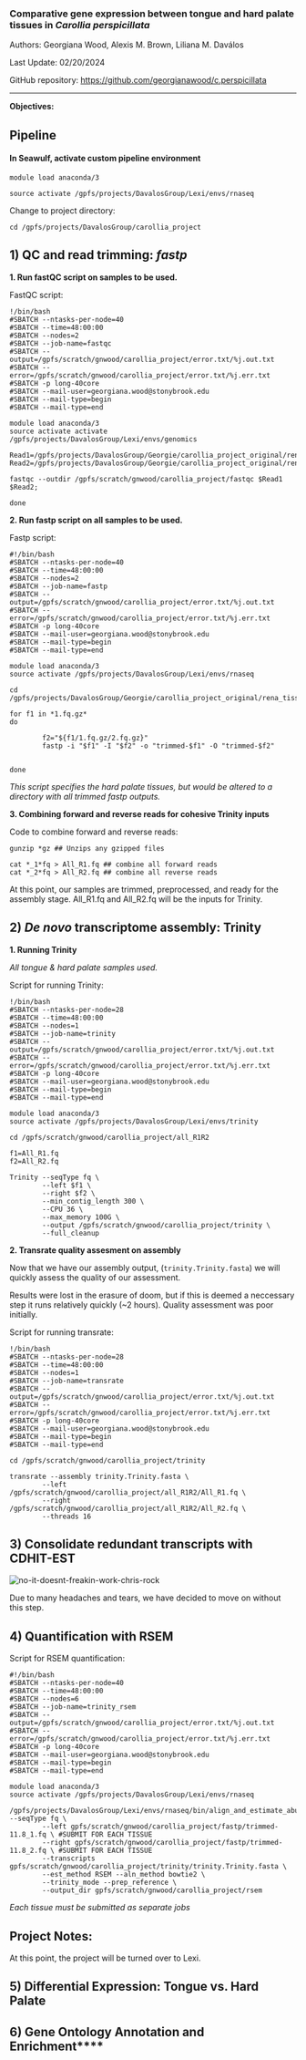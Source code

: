 ### Comparative gene expression between tongue and hard palate tissues in *Carollia perspicillata*
Authors: Georgiana Wood, Alexis M. Brown, Liliana M. Daválos

Last Update: 02/20/2024

GitHub repository: https://github.com/georgianawood/c.perspicillata

---
**Objectives:**

## **Pipeline**
#### In Seawulf, activate custom pipeline environment
```
module load anaconda/3

source activate /gpfs/projects/DavalosGroup/Lexi/envs/rnaseq
```


Change to project directory:
```
cd /gpfs/projects/DavalosGroup/carollia_project
```



## **1) QC and read trimming: *fastp***
**1. Run fastQC script on samples to be used.**

FastQC script:

```
!/bin/bash
#SBATCH --ntasks-per-node=40
#SBATCH --time=48:00:00
#SBATCH --nodes=2
#SBATCH --job-name=fastqc
#SBATCH --output=/gpfs/scratch/gnwood/carollia_project/error.txt/%j.out.txt
#SBATCH --error=/gpfs/scratch/gnwood/carollia_project/error.txt/%j.err.txt
#SBATCH -p long-40core
#SBATCH --mail-user=georgiana.wood@stonybrook.edu
#SBATCH --mail-type=begin
#SBATCH --mail-type=end

module load anaconda/3
source activate activate /gpfs/projects/DavalosGroup/Lexi/envs/genomics

Read1=/gpfs/projects/DavalosGroup/Georgie/carollia_project_original/rena_tissues/hardpal/*1.fq.gz;
Read2=/gpfs/projects/DavalosGroup/Georgie/carollia_project_original/rena_tissues/hardpal/*2.fq.gz;

fastqc --outdir /gpfs/scratch/gnwood/carollia_project/fastqc $Read1 $Read2;

done
```

**2. Run fastp script on all samples to be used.**

Fastp script:

```
#!/bin/bash
#SBATCH --ntasks-per-node=40
#SBATCH --time=48:00:00
#SBATCH --nodes=2
#SBATCH --job-name=fastp
#SBATCH --output=/gpfs/scratch/gnwood/carollia_project/error.txt/%j.out.txt
#SBATCH --error=/gpfs/scratch/gnwood/carollia_project/error.txt/%j.err.txt
#SBATCH -p long-40core
#SBATCH --mail-user=georgiana.wood@stonybrook.edu
#SBATCH --mail-type=begin
#SBATCH --mail-type=end

module load anaconda/3
source activate /gpfs/projects/DavalosGroup/Lexi/envs/rnaseq

cd /gpfs/projects/DavalosGroup/Georgie/carollia_project_original/rena_tissues/hardpal

for f1 in *1.fq.gz*
do

        f2="${f1/1.fq.gz/2.fq.gz}"
        fastp -i "$f1" -I "$f2" -o "trimmed-$f1" -O "trimmed-$f2"


done
```
*This script specifies the hard palate tissues, but would be altered to a directory with all trimmed fastp outputs.*

**3. Combining forward and reverse reads for cohesive Trinity inputs**

Code to combine forward and reverse reads:

```
gunzip *gz ## Unzips any gzipped files

cat *_1*fq > All_R1.fq ## combine all forward reads
cat *_2*fq > All_R2.fq ## combine all reverse reads
```

At this point, our samples are trimmed, preprocessed, and ready for the assembly stage. All_R1.fq and All_R2.fq will be the inputs for Trinity.

## **2) *De novo* transcriptome assembly: Trinity**

**1. Running Trinity** 

*All tongue & hard palate samples used.*

Script for running Trinity:

```
!/bin/bash
#SBATCH --ntasks-per-node=28
#SBATCH --time=48:00:00
#SBATCH --nodes=1
#SBATCH --job-name=trinity
#SBATCH --output=/gpfs/scratch/gnwood/carollia_project/error.txt/%j.out.txt
#SBATCH --error=/gpfs/scratch/gnwood/carollia_project/error.txt/%j.err.txt
#SBATCH -p long-40core
#SBATCH --mail-user=georgiana.wood@stonybrook.edu
#SBATCH --mail-type=begin
#SBATCH --mail-type=end

module load anaconda/3
source activate /gpfs/projects/DavalosGroup/Lexi/envs/trinity

cd /gpfs/scratch/gnwood/carollia_project/all_R1R2

f1=All_R1.fq
f2=All_R2.fq

Trinity --seqType fq \
        --left $f1 \
        --right $f2 \
        --min_contig_length 300 \
        --CPU 36 \
        --max_memory 100G \
        --output /gpfs/scratch/gnwood/carollia_project/trinity \
        --full_cleanup
```

**2. Transrate quality assesment on assembly**

Now that we have our assembly output,  (```trinity.Trinity.fasta```) we will quickly assess the quality of our assessment.

Results were lost in the erasure of doom, but if this is deemed a neccessary step it runs relatively quickly (~2 hours). Quality assessment was poor initially.

Script for running transrate:

```
!/bin/bash
#SBATCH --ntasks-per-node=28
#SBATCH --time=48:00:00
#SBATCH --nodes=1
#SBATCH --job-name=transrate
#SBATCH --output=/gpfs/scratch/gnwood/carollia_project/error.txt/%j.out.txt
#SBATCH --error=/gpfs/scratch/gnwood/carollia_project/error.txt/%j.err.txt
#SBATCH -p long-40core
#SBATCH --mail-user=georgiana.wood@stonybrook.edu
#SBATCH --mail-type=begin
#SBATCH --mail-type=end

cd /gpfs/scratch/gnwood/carollia_project/trinity

transrate --assembly trinity.Trinity.fasta \
        --left /gpfs/scratch/gnwood/carollia_project/all_R1R2/All_R1.fq \
        --right /gpfs/scratch/gnwood/carollia_project/all_R1R2/All_R2.fq \
        --threads 16

```

## **3) Consolidate redundant transcripts with CDHIT-EST**

![no-it-doesnt-freakin-work-chris-rock](https://hackmd.io/_uploads/By0jlDKi6.gif)

Due to many headaches and tears, we have decided to move on without this step.

## **4) Quantification with RSEM**

Script for RSEM quantification:
```
#!/bin/bash
#SBATCH --ntasks-per-node=40
#SBATCH --time=48:00:00
#SBATCH --nodes=6
#SBATCH --job-name=trinity_rsem
#SBATCH --output=/gpfs/scratch/gnwood/carollia_project/error.txt/%j.out.txt
#SBATCH --error=/gpfs/scratch/gnwood/carollia_project/error.txt/%j.err.txt
#SBATCH -p long-40core
#SBATCH --mail-user=georgiana.wood@stonybrook.edu
#SBATCH --mail-type=begin
#SBATCH --mail-type=end

module load anaconda/3
source activate /gpfs/projects/DavalosGroup/Lexi/envs/rnaseq

/gpfs/projects/DavalosGroup/Lexi/envs/rnaseq/bin/align_and_estimate_abundance.pl --seqType fq \
        --left gpfs/scratch/gnwood/carollia_project/fastp/trimmed-11.8_1.fq \ #SUBMIT FOR EACH TISSUE
        --right gpfs/scratch/gnwood/carollia_project/fastp/trimmed-11.8_2.fq \ #SUBMIT FOR EACH TISSUE
        --transcripts gpfs/scratch/gnwood/carollia_project/trinity/trinity.Trinity.fasta \
        --est_method RSEM --aln_method bowtie2 \
        --trinity_mode --prep_reference \
        --output_dir gpfs/scratch/gnwood/carollia_project/rsem
```
*Each tissue must be submitted as separate jobs*

## **Project Notes:**

At this point, the project will be turned over to Lexi.

## **5) Differential Expression: Tongue vs. Hard Palate**
## **6) Gene Ontology Annotation and Enrichment******